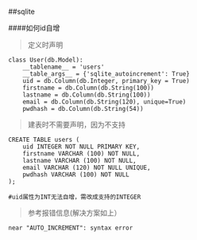 ##sqlite

####如何id自增

>定义时声明

	class User(db.Model):
		__tablename__ = 'users'
		__table_args__ = {'sqlite_autoincrement': True}
		uid = db.Column(db.Integer, primary_key = True)
		firstname = db.Column(db.String(100))
		lastname = db.Column(db.String(100))
		email = db.Column(db.String(120), unique=True)
		pwdhash = db.Column(db.String(54))


>建表时不需要声明，因为不支持

	CREATE TABLE users (
		uid INTEGER NOT NULL PRIMARY KEY,
		firstname VARCHAR (100) NOT NULL,
		lastname VARCHAR (100) NOT NULL,
		email VARCHAR (120) NOT NULL UNIQUE,
		pwdhash VARCHAR (100) NOT NULL
	);

	#uid属性为INT无法自增，需改成支持的INTEGER

>参考报错信息(解决方案如上）

	near "AUTO_INCREMENT": syntax error
